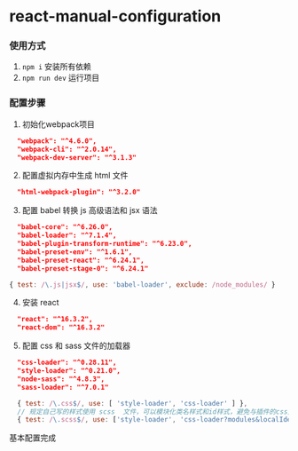 # react-manual-configuration

### 使用方式
1. `npm i` 安装所有依赖
2. `npm run dev` 运行项目


### 配置步骤
1. 初始化webpack项目
```json
  "webpack": "^4.6.0",
  "webpack-cli": "^2.0.14",
  "webpack-dev-server": "^3.1.3" 
```
2. 配置虚拟内存中生成 html 文件
```json
  "html-webpack-plugin": "^3.2.0"
```
3. 配置 babel 转换 js 高级语法和 jsx 语法
```json
  "babel-core": "^6.26.0",
  "babel-loader": "^7.1.4",
  "babel-plugin-transform-runtime": "^6.23.0",
  "babel-preset-env": "^1.6.1",
  "babel-preset-react": "^6.24.1",
  "babel-preset-stage-0": "^6.24.1"
```
```javascript
{ test: /\.js|jsx$/, use: 'babel-loader', exclude: /node_modules/ }
```
4. 安装 react 
```json
  "react": "^16.3.2",
  "react-dom": "^16.3.2"
```
5. 配置 css 和 sass 文件的加载器
```json
  "css-loader": "^0.28.11",
  "style-loader": "^0.21.0",
  "node-sass": "^4.8.3",
  "sass-loader": "^7.0.1"
```
```javascript
  { test: /\.css$/, use: [ 'style-loader', 'css-loader' ] },
  // 规定自己写的样式使用 scss  文件，可以模块化类名样式和id样式，避免与插件的css文件发生冲突
  { test: /\.scss$/, use: ['style-loader', 'css-loader?modules&localIdentName=[path][name]-[local]-[hash:5]', 'sass-loader'] }
```
基本配置完成